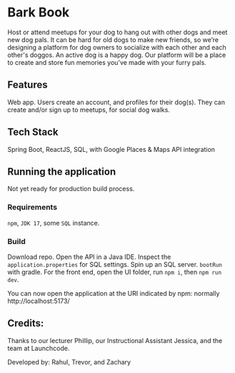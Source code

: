 # Bark Book
Host or attend meetups for your dog to hang out with other dogs and meet new dog pals. It can be hard for old dogs to make new friends, so we’re designing a platform for dog owners to socialize with each other and each other's doggos. An active dog is a happy dog. Our platform will be a place to create and store fun memories you’ve made with your furry pals. 

## Features
Web app. Users create an account, and profiles for their dog(s). They can create and/or sign up to meetups, for social dog walks. 

## Tech Stack
Spring Boot, ReactJS, SQL, with Google Places & Maps API integration

## Running the application
Not yet ready for production build process. 

### Requirements
`npm`, `JDK 17`, some `SQL` instance.

### Build 
Download repo.
Open the API in a Java IDE. Inspect the `application.properties` for SQL settings.
Spin up an SQL server. `bootRun` with gradle.
For the front end, open the UI folder, run `npm i`, then `npm run dev`.

You can now open the application at the URI indicated by npm: normally http://localhost:5173/

## Credits:
Thanks to our lecturer Phillip, our Instructional Assistant Jessica, and the team at Launchcode.

Developed by: Rahul, Trevor, and Zachary 
